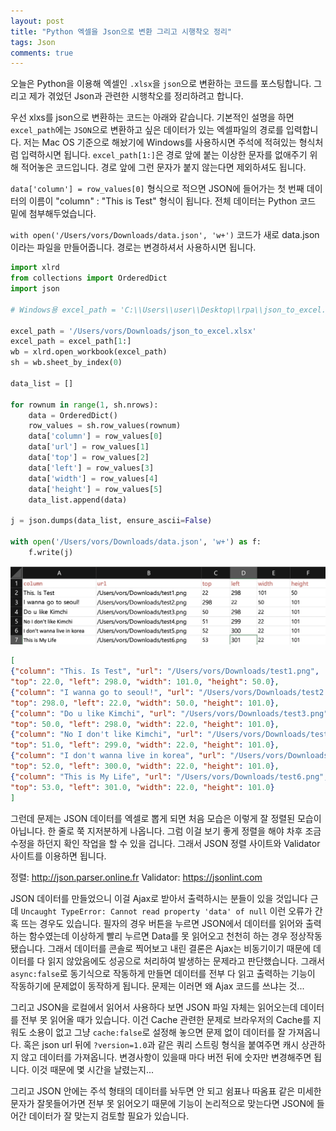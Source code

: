 ```yaml
---
layout: post
title: "Python 엑셀을 Json으로 변환 그리고 시행착오 정리"
tags: Json
comments: true
---
```


오늘은 Python을 이용해 엑셀인 `.xlsx`을 `json`으로 변환하는 코드를 포스팅합니다.
그리고 제가 겪었던 Json과 관련한 시행착오를 정리하려고 합니다.

우선 xlxs를 json으로 변환하는 코드는 아래와 같습니다.
기본적인 설명을 하면 `excel_path`에는 `JSON`으로 변환하고 싶은 데이터가 있는
엑셀파일의 경로를 입력합니다. 저는 Mac OS 기준으로 해놨기에 Windows를 사용하시면
주석에 적혀있는 형식처럼 입력하시면 됩니다.
`excel_path[1:]`은 경로 앞에 붙는 이상한 문자를 없애주기 위해 적어놓은 코드입니다.
경로 앞에 그런 문자가 붙지 않는다면 제외하셔도 됩니다.

`data['column'] = row_values[0]` 형식으로 적으면 JSON에 들어가는 첫 번째 데이터의 이름이
"column" : "This is Test" 형식이 됩니다. 전체 데이터는 Python 코드 밑에 첨부해두었습니다.

`with open('/Users/vors/Downloads/data.json', 'w+')` 코드가 새로 data.json이라는 파일을
만들어줍니다. 경로는 변경하셔서 사용하시면 됩니다.

```python
import xlrd
from collections import OrderedDict
import json

# Windows용 excel_path = '‪C:\\Users\\user\\Desktop\\rpa\\json_to_excel.xlsx'

excel_path = '‪/Users/vors/Downloads/json_to_excel.xlsx'
excel_path = excel_path[1:]
wb = xlrd.open_workbook(excel_path)
sh = wb.sheet_by_index(0)

data_list = []

for rownum in range(1, sh.nrows):
    data = OrderedDict()
    row_values = sh.row_values(rownum)
    data['column'] = row_values[0]
    data['url'] = row_values[1]
    data['top'] = row_values[2]
    data['left'] = row_values[3]
    data['width'] = row_values[4]
    data['height'] = row_values[5]
    data_list.append(data)

j = json.dumps(data_list, ensure_ascii=False)

with open('/Users/vors/Downloads/data.json', 'w+') as f:
    f.write(j)
```

<img src="/images/jsonstudying1.png">

```json
[
{"column": "This. Is Test", "url": "/Users/vors/Downloads/test1.png",
"top": 22.0, "left": 298.0, "width": 101.0, "height": 50.0},
{"column": "I wanna go to seoul!", "url": "/Users/vors/Downloads/test2.png",
"top": 298.0, "left": 22.0, "width": 50.0, "height": 101.0},
{"column": "Do u like Kimchi", "url": "/Users/vors/Downloads/test3.png",
"top": 50.0, "left": 298.0, "width": 22.0, "height": 101.0},
{"column": "No I don't like Kimchi", "url": "/Users/vors/Downloads/test4.png",
"top": 51.0, "left": 299.0, "width": 22.0, "height": 101.0},
{"column": "I don't wanna live in korea", "url": "/Users/vors/Downloads/test5.png",
"top": 52.0, "left": 300.0, "width": 22.0, "height": 101.0},
{"column": "This is My Life", "url": "/Users/vors/Downloads/test6.png",
"top": 53.0, "left": 301.0, "width": 22.0, "height": 101.0}
]
```

그런데 문제는 JSON 데이터를 엑셀로 뽑게 되면 처음 모습은 이렇게 잘 정렬된 모습이 아닙니다.
한 줄로 쭉 지저분하게 나옵니다. 그럼 이걸 보기 좋게 정렬을 해야 차후 조금 수정을 하던지
확인 작업을 할 수 있을 겁니다. 그래서 JSON 정렬 사이트와 Validator 사이트를 이용하면 됩니다.

정렬: <http://json.parser.online.fr>
Validator:  <https://jsonlint.com>

JSON 데이터를 만들었으니 이걸 Ajax로 받아서 출력하시는 분들이 있을 것입니다
근데 `Uncaught TypeError: Cannot read property 'data' of null` 이런 오류가 간혹 뜨는 경우도 있습니다.
필자의 경우 버튼을 누르면 JSON에서 데이터를 읽어와 출력하는 함수였는데
이상하게 빨리 누르면 Data를 못 읽어오고 천천히 하는 경우 정상작동 됐습니다.
그래서 데이터를 콘솔로 찍어보고 내린 결론은 Ajax는 비동기이기 때문에 데이터를 다 읽지 않았음에도
성공으로 처리하여 발생하는 문제라고 판단했습니다.
그래서 `async:false`로 동기식으로 작동하게 만들면 데이터를 전부 다 읽고 출력하는 기능이 작동하기에
문제없이 동작하게 됩니다. 문제는 이러면 왜 Ajax 코드를 쓰냐는 것...

그리고 JSON을 로컬에서 읽어서 사용하다 보면 JSON 파일 자체는 읽어오는데
데이터를 전부 못 읽어올 때가 있습니다. 이건 Cache 관련한 문제로 브라우저의 Cache를 지워도 소용이 없고
그냥 `cache:false`로 설정해 놓으면 문제 없이 데이터를 잘 가져옵니다.
혹은 json url 뒤에 `?version=1.0`과 같은 쿼리 스트링 형식을 붙여주면 캐시 상관하지 않고 데이터를 가져옵니다.
변경사항이 있을때 마다 버전 뒤에 숫자만 변경해주면 됩니다.
이것 때문에 몇 시간을 날렸는지...

그리고 JSON 안에는 주석 형태의 데이터를 놔두면 안 되고 쉼표나 따옴표 같은 미세한 문자가 잘못들어가면
전부 못 읽어오기 때문에 기능이 논리적으로 맞는다면 JSON에 들어간 데이터가 잘 맞는지 검토할 필요가 있습니다.
